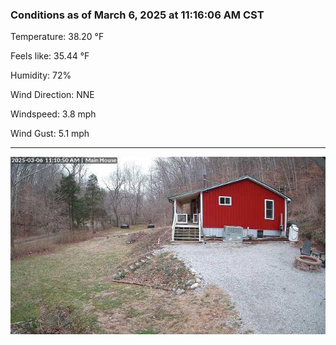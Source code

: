 ### Conditions as of March 6, 2025 at 11:16:06 AM CST 

Temperature: 38.20 &deg;F

Feels like: 35.44 &deg;F

Humidity: 72%

Wind Direction: NNE

Windspeed: 3.8 mph

Wind Gust: 5.1 mph

---

<img src="./images/latest.jpeg"/>

